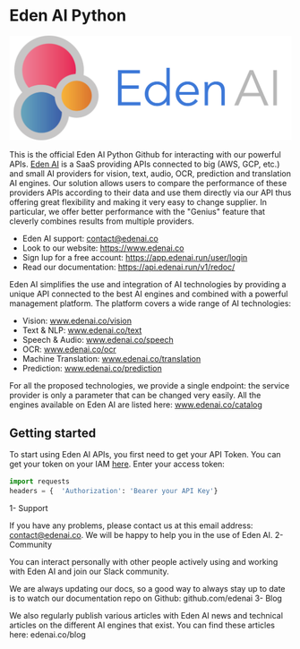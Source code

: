 # Eden AI Python

![Screenshot](https://github.com/edenai/edenai-python/blob/3829feb170f11cfd55aacd877d23c5f8d69e203f/Logo%20complet%20Eden%20AI%20-%20format%20PNG.png)


This is the official Eden AI Python Github for interacting with our powerful APIs. [Eden AI](https://www.edanai.co/) is a SaaS providing APIs connected to big (AWS, GCP, etc.) and small AI providers for vision, text, audio, OCR, prediction and translation AI engines. Our solution allows users to compare the performance of these providers APIs according to their data and use them directly via our API thus offering great flexibility and making it very easy to change supplier. In particular, we offer better performance with the "Genius" feature that cleverly combines results from multiple providers.

* Eden AI support: contact@edenai.co              
* Look to our website: https://www.edenai.co
* Sign Iup for a free account: https://app.edenai.run/user/login
* Read our documentation: https://api.edenai.run/v1/redoc/


Eden AI simplifies the use and integration of AI technologies by providing a unique API connected to the best AI engines and combined with a powerful management platform. The platform covers a wide range of AI technologies:
* Vision: www.edenai.co/vision
* Text & NLP: www.edenai.co/text
* Speech & Audio: www.edenai.co/speech
* OCR: www.edenai.co/ocr
* Machine Translation: www.edenai.co/translation
* Prediction: www.edenai.co/prediction

For all the proposed technologies, we provide a single endpoint: the service provider is only a parameter that can be changed very easily. All the engines available on Eden AI are listed here: www.edenai.co/catalog

## Getting started
To start using Eden AI APIs, you first need to get your API Token.  You can get your token on your IAM [here](https://app.edenai.run/admin/account).
Enter your access token:
```python
import requests
headers = {  'Authorization': 'Bearer your API Key'}
```

1- Support

If you have any problems, please contact us at this email address: contact@edenai.co. We will be happy to help you in the use of Eden AI.
2- Community

You can interact personally with other people actively using and working with Eden AI and join our Slack community.

We are always updating our docs, so a good way to always stay up to date is to watch our documentation repo on Github: github.com/edenai
3- Blog

We also regularly publish various articles with Eden AI news and technical articles on the different AI engines that exist. You can find these articles here: edenai.co/blog
